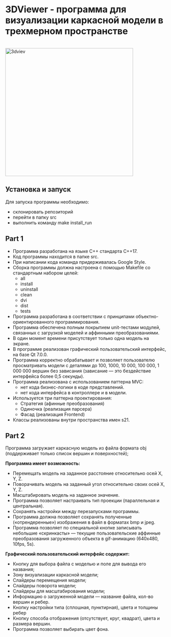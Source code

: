 # 3DViewer - программа для визуализации каркасной модели в трехмерном пространстве
<br> <img src="./src/3dviev.png" alt="3dviev" width="400" />

## Установка и запуск
Для запуска программы необходимо:
- склонировать репозиторий
- перейти в папку src
- выполнить команду make install_run

## Part 1
- Программа разработана на языке C++ стандарта C++17.
- Код программы  находится в папке src.
- При написании кода команда придерживалась Google Style.
- Сборка программы должна настроена с помощью Makefile со стандартным набором целей:
    - all
    - install
    - uninstall
    - clean
    - dvi
    - dist
    - tests
- Программа разработана в соответствии с принципами объектно-ориентированного программирования.
- Программа обеспечена полным покрытием unit-тестами модулей, связанных с загрузкой моделей и аффинными преобразованиями.
- В один момент времени присутствует только одна модель на экране.
- В программе реализован графический пользовательский интерфейс, на базе Qt 7.0.0.
- Программа корректно обрабатывает и позволяет пользователю просматривать модели с деталями до 100, 1000, 10 000, 100 000, 1 000 000 вершин без зависания (зависание — это бездействие интерфейса более 0,5 секунды).
- Программа реализована с использованием паттерна MVC:
    - нет кода бизнес-логики в коде представлений.
    - нет кода интерфейса в контроллере и в модели.
- Используется три паттерна проектирования:
    - Стратегия (афинные преобразования)
    - Одиночка (реализация парсера)
    - Фасад (реализация Frontend)
- Классы реализованы внутри пространства имен s21.

## Part 2
Программа загружает каркасную модель из файла формата obj (поддерживает только список вершин и поверхностей);

**Программа имеет возможность:**

- Перемещать модель на заданное расстояние относительно осей X, Y, Z.
- Поворачивать модель на заданный угол относительно своих осей X, Y, Z.
- Масштабировать модель на заданное значение.
- Программа позволяет настраивать тип проекции (параллельная и центральная).
- Сохранять настройки между перезапусками программы.
- Программа должна позволяет сохранять полученные («отрендеренные») изображения в файл в форматах bmp и jpeg.
- Программа позволяет по специальной кнопке записывать небольшие «скринкасты» — текущие пользовательские аффинные преобразования загруженного объекта в gif-анимацию (640x480, 10fps, 5s).

**Графический пользовательский интерфейс содержит:**

- Кнопку для выбора файла с моделью и поле для вывода его названия;
- Зону визуализации каркасной модели;
- Слайдеры перемещения модели;
- Слайдеры поворота модели;
- Слайдеры для масштабирования модели;
- Информацию о загруженной модели — название файла, кол-во вершин и ребер.
- Кнопку настройки типа (сплошная, пунктирная), цвета и толщины ребер
- Кнопку способа отображения (отсутствует, круг, квадрат), цвета и размера вершин.
- Программа позволяет выбирать цвет фона.
